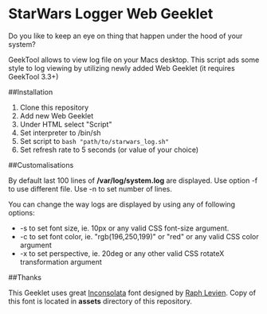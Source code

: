 # StarWars Logger Web Geeklet

Do you like to keep an eye on thing that happen under the hood of your system?

GeekTool allows to view log file on your Macs desktop. This script ads some style to log viewing by utilizing newly added Web Geeklet (it requires GeekTool 3.3+)

##Installation

1. Clone this repository
2. Add new Web Geeklet
3. Under HTML select "Script" 
3. Set interpreter to /bin/sh
4. Set script to ``bash "path/to/starwars_log.sh"``
5. Set refresh rate to 5 seconds (or value of your choice)



##Customalisations

By default last 100 lines of **/var/log/system.log** are displayed. Use option -f to use different file. Use -n to set number of lines.

You can change the way logs are displayed by using any of following options:

* -s to set font size, ie. 10px or any valid CSS font-size argument.
* -c to set font color, ie. "rgb(196,250,199)" or "red" or any valid CSS color argument
* -x to set perspective, ie. 20deg or any other valid CSS rotateX transformation argument

##Thanks

This Geeklet uses great [Inconsolata](https://www.google.com/fonts/specimen/Inconsolata) font designed by [Raph Levien](http://levien.com). Copy of this font is located in **assets** directory of this repository.


